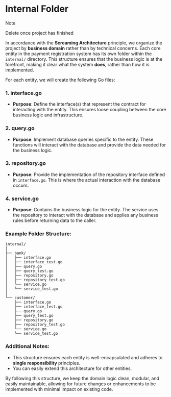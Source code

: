 # Internal Folder

> [!NOTE]
> Delete once project has finished

In accordance with the **Screaming Architecture** principle, we organize the project by **business domain** rather than by technical concerns. Each core entity in the payment registration system has its own folder within the `internal/` directory. This structure ensures that the business logic is at the forefront, making it clear what the system **does**, rather than how it is implemented.

For each entity, we will create the following Go files:

### 1. **interface.go**

- **Purpose**: Define the interface(s) that represent the contract for interacting with the entity. This ensures loose coupling between the core business logic and infrastructure.

### 2. **query.go**

- **Purpose**: Implement database queries specific to the entity. These functions will interact with the database and provide the data needed for the business logic.

### 3. **repository.go**

- **Purpose**: Provide the implementation of the repository interface defined in `interface.go`. This is where the actual interaction with the database occurs.

### 4. **service.go**

- **Purpose**: Contains the business logic for the entity. The service uses the repository to interact with the database and applies any business rules before returning data to the caller.

### Example Folder Structure:

```
internal/
│
├── bank/
│   ├── interface.go
│   ├── interface_test.go
│   ├── query.go
│   ├── query_test.go
│   ├── repository.go
│   ├── repository_test.go
│   └── service.go
│   └── service_test.go
│
└── customer/
    ├── interface.go
    ├── interface_test.go
    ├── query.go
    ├── query_test.go
    ├── repository.go
    ├── repository_test.go
    └── service.go
    └── service_test.go

```

### Additional Notes:

- This structure ensures each entity is well-encapsulated and adheres to **single responsibility** principles.
- You can easily extend this architecture for other entities.

By following this structure, we keep the domain logic clean, modular, and easily maintainable, allowing for future changes or enhancements to be implemented with minimal impact on existing code.
